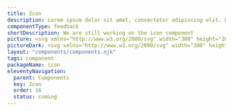 ```yaml
---
title: Icon
description: Lorem ipsum dolor sit amet, consectetur adipiscing elit. Ut et massa mi. Aliquam in hendrerit urna.
componentType: feedback
shortDescription: We are still working on the icon component
picture: <svg xmlns="http://www.w3.org/2000/svg" width="300" height="200" fill="none" aria-labelledby="iconTitle iconDesc" role="img"><title id="iconTitle">Illustration of the icon component.</title><desc id="iconDesc">An illustrated icon component representing icon card.</desc><path fill="#222" d="M126.125 87h-6.813l1.063.8125c.375.3125.625.75.625 1.1875 0 .5-.25.9375-.625 1.25l-.438.3125c-.625.4375-1 1.1875-1 1.9375v5.6875c0 .6875.313 1.25.813 1.625l.125.125c.625.4375 1.5.4375 2.062-.0625l3.125-2.25c.688-.5 1.625-.3125 2.125.3125.5.6875.313 1.625-.312 2.1255l-3.125 2.25-3.375 2.437c-.438.375-.813.813-1.063 1.25h-3.187c.375-1.375 1.125-2.562 2.25-3.5-.063-.062-.125-.125-.25-.125l-.063-.125c-1.312-.937-2.125-2.4375-2.125-4.0625L116 92.5c0-1.25.375-2.375 1.125-3.375-.75-.5625-1.125-1.375-1.125-2.25 0-1.5625 1.25-2.875 2.812-2.875h7.313C132.687 84 138 89.3125 138 95.875c0 .6875-.063 1.375-.188 2.0625L136.375 106h-3.063l1.5-8.5625c.125-.5625.188-1.0625.188-1.5625C135 91 131 87 126.125 87Zm-8.813 24-1.062 2h19.437l-1.062-2h-17.313ZM137 109.125l1.687 3.187c.188.375.313.75.313 1.188 0 1.375-1.188 2.5-2.563 2.5H115.5c-1.375 0-2.5-1.125-2.5-2.5 0-.438.062-.813.25-1.188l1.687-3.187c.313-.687 1-1.125 1.75-1.125h18.563c.75 0 1.437.438 1.75 1.125ZM122.75 92c.687 0 1.25.5625 1.25 1.25 0 .75-.563 1.25-1.25 1.25-.75 0-1.25-.5-1.25-1.25 0-.6875.5-1.25 1.25-1.25ZM166 87l-1.375-.625c-.375-.1875-.625-.625-.625-1.125 0-.6875.5-1.25 1.187-1.25H174c6.625 0 12 5.375 12 12v.9375c0 .75-.063 1.4375-.25 2.125L184 109h-20c0-1.25.562-2.375 1.625-3.125l8-5.437c.687-.438.687-1.3755.062-1.8755-.437-.3125-1-.3125-1.437 0l-3.063 2.3125c-.125.125-.312.188-.437.25l-.25.125c-.938.5-2.063.438-3-.187l-.625-.438c-.563-.375-.875-1-.875-1.6875v-8.25c0-1.0625.375-2.0625 1.125-2.8125L166 87Zm1.5 4.25c0 .75.5 1.25 1.25 1.25.687 0 1.25-.5 1.25-1.25 0-.6875-.563-1.25-1.25-1.25-.75 0-1.25.5625-1.25 1.25Zm-6.125 22.375L164 111h20l2.562 2.625c.25.25.438.625.438 1 0 .75-.688 1.375-1.438 1.375h-23.187c-.75 0-1.375-.625-1.375-1.375 0-.375.125-.75.375-1Z"/></svg>
pictureDark: <svg xmlns="http://www.w3.org/2000/svg" width="300" height="200" fill="none" aria-labelledby="iconDarkTitle iconDarkDesc" role="img"><title id="iconDarkTitle">Illustration of the icon component.</title><desc id="iconDarkDesc">An illustrated icon component representing icon card.</desc><path fill="#F4F4F4" d="M126.125 87h-6.813l1.063.8125c.375.3125.625.75.625 1.1875 0 .5-.25.9375-.625 1.25l-.438.3125c-.625.4375-1 1.1875-1 1.9375v5.6875c0 .6875.313 1.25.813 1.625l.125.125c.625.4375 1.5.4375 2.062-.0625l3.125-2.25c.688-.5 1.625-.3125 2.125.3125.5.6875.313 1.625-.312 2.1255l-3.125 2.25-3.375 2.437c-.438.375-.813.813-1.063 1.25h-3.187c.375-1.375 1.125-2.562 2.25-3.5-.063-.062-.125-.125-.25-.125l-.063-.125c-1.312-.937-2.125-2.4375-2.125-4.0625L116 92.5c0-1.25.375-2.375 1.125-3.375-.75-.5625-1.125-1.375-1.125-2.25 0-1.5625 1.25-2.875 2.812-2.875h7.313C132.687 84 138 89.3125 138 95.875c0 .6875-.063 1.375-.188 2.0625L136.375 106h-3.063l1.5-8.5625c.125-.5625.188-1.0625.188-1.5625C135 91 131 87 126.125 87Zm-8.813 24-1.062 2h19.437l-1.062-2h-17.313ZM137 109.125l1.687 3.187c.188.375.313.75.313 1.188 0 1.375-1.188 2.5-2.563 2.5H115.5c-1.375 0-2.5-1.125-2.5-2.5 0-.438.062-.813.25-1.188l1.687-3.187c.313-.687 1-1.125 1.75-1.125h18.563c.75 0 1.437.438 1.75 1.125ZM122.75 92c.687 0 1.25.5625 1.25 1.25 0 .75-.563 1.25-1.25 1.25-.75 0-1.25-.5-1.25-1.25 0-.6875.5-1.25 1.25-1.25ZM166 87l-1.375-.625c-.375-.1875-.625-.625-.625-1.125 0-.6875.5-1.25 1.187-1.25H174c6.625 0 12 5.375 12 12v.9375c0 .75-.063 1.4375-.25 2.125L184 109h-20c0-1.25.562-2.375 1.625-3.125l8-5.437c.687-.438.687-1.3755.062-1.8755-.437-.3125-1-.3125-1.437 0l-3.063 2.3125c-.125.125-.312.188-.437.25l-.25.125c-.938.5-2.063.438-3-.187l-.625-.438c-.563-.375-.875-1-.875-1.6875v-8.25c0-1.0625.375-2.0625 1.125-2.8125L166 87Zm1.5 4.25c0 .75.5 1.25 1.25 1.25.687 0 1.25-.5 1.25-1.25 0-.6875-.563-1.25-1.25-1.25-.75 0-1.25.5625-1.25 1.25Zm-6.125 22.375L164 111h20l2.562 2.625c.25.25.438.625.438 1 0 .75-.688 1.375-1.438 1.375h-23.187c-.75 0-1.375-.625-1.375-1.375 0-.375.125-.75.375-1Z"/></svg>
layout: "components/components.njk"
tags: component
packageName: icon
eleventyNavigation:
  parent: Components
  key: Icon
  order: 16
  status: coming
---
```

